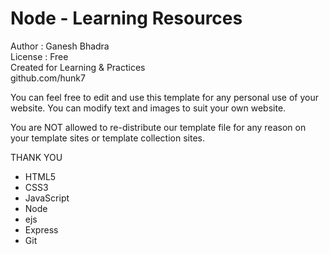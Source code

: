 # Node - Learning Resources 
 Author : Ganesh Bhadra     
 License : Free  
 Created for Learning & Practices  
 github.com/hunk7     

You can feel free to edit and use this template for any personal use of your website. You can modify text and images to suit your own website.

You are NOT allowed to re-distribute our template file for any reason on your template sites or template collection sites.

THANK YOU

- HTML5 
- CSS3
- JavaScript
- Node
- ejs
- Express
- Git


